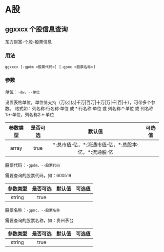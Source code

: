 # A股

## ggxxcx 个股信息查询 
东方财富-个股-股票信息

### 用法

`ggxxcx [-gpdm <股票代码>] [-gpmc <股票名称>]`

### 参数

单位：`-dw，--单位`

设置表格单位，单位值支持（万亿|亿|千万|百万|十万|万|千|百|十），可带多个参数。
      格式如：列名称:行名称·单位 或 \*:行名称·单位 或 列名称:\*·单位 或 列名称1:\*·单位，列名称2:\*·单位

| 参数类型 | 是否可选 | 默认值 | 可选值 |
| :--: | :--: | :--: | :--: |
| array | true | \*:总市值·亿，\*:流通市值·亿，\*:总股本·亿，\*:流通股·亿 |  |

股票代码：`-gpdm，--股票代码`

需要查询的股票代码，如：600519

| 参数类型 | 是否可选 | 默认值 | 可选值 |
| :--: | :--: | :--: | :--: |
| string | true |  |  |

股票名称：`-gpmc，--股票名称`

需要查询的股票名称，如：贵州茅台

| 参数类型 | 是否可选 | 默认值 | 可选值 |
| :--: | :--: | :--: | :--: |
| string | true |  |  |

